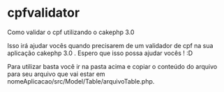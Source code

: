 # cpfvalidator
Como validar o cpf utilizando o cakephp 3.0

Isso irá ajudar vocês quando precisarem de um validador de cpf na sua aplicação cakephp 3.0 . Espero que isso possa ajudar vocês ! :D

Para utilizar basta você ir na pasta acima e copiar o conteúdo do arquivo para seu arquivo que vai estar em 
nomeAplicacao/src/Model/Table/arquivoTable.php.




